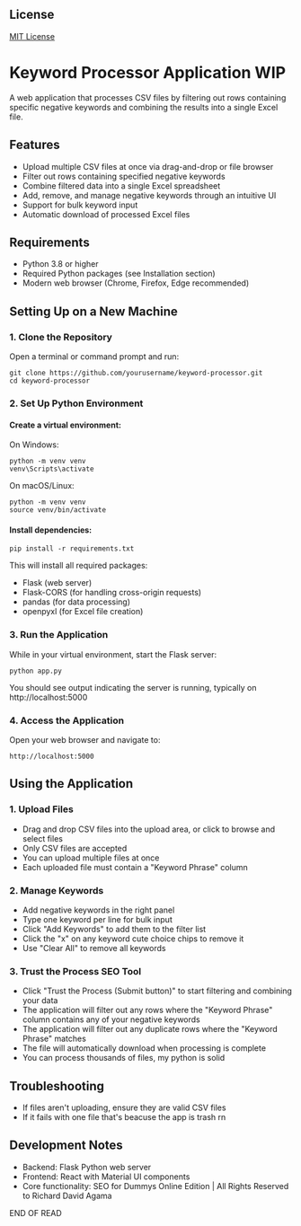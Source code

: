 ## License

[MIT License](LICENSE)

# Keyword Processor Application WIP

A web application that processes CSV files by filtering out rows containing specific negative keywords and combining the results into a single Excel file.

## Features

- Upload multiple CSV files at once via drag-and-drop or file browser
- Filter out rows containing specified negative keywords
- Combine filtered data into a single Excel spreadsheet
- Add, remove, and manage negative keywords through an intuitive UI
- Support for bulk keyword input
- Automatic download of processed Excel files

## Requirements

- Python 3.8 or higher
- Required Python packages (see Installation section)
- Modern web browser (Chrome, Firefox, Edge recommended)

## Setting Up on a New Machine

### 1. Clone the Repository

Open a terminal or command prompt and run:

```
git clone https://github.com/yourusername/keyword-processor.git
cd keyword-processor
```

### 2. Set Up Python Environment

#### Create a virtual environment:

On Windows:
```
python -m venv venv
venv\Scripts\activate
```

On macOS/Linux:
```
python -m venv venv
source venv/bin/activate
```

#### Install dependencies:

```
pip install -r requirements.txt
```

This will install all required packages:
- Flask (web server)
- Flask-CORS (for handling cross-origin requests)
- pandas (for data processing)
- openpyxl (for Excel file creation)

### 3. Run the Application

While in your virtual environment, start the Flask server:

```
python app.py
```

You should see output indicating the server is running, typically on http://localhost:5000

### 4. Access the Application

Open your web browser and navigate to:

```
http://localhost:5000
```

## Using the Application

### 1. Upload Files

- Drag and drop CSV files into the upload area, or click to browse and select files
- Only CSV files are accepted
- You can upload multiple files at once
- Each uploaded file must contain a "Keyword Phrase" column

### 2. Manage Keywords

- Add negative keywords in the right panel
- Type one keyword per line for bulk input
- Click "Add Keywords" to add them to the filter list
- Click the "x" on any keyword cute choice chips to remove it
- Use "Clear All" to remove all keywords

### 3. Trust the Process SEO Tool

- Click "Trust the Process (Submit button)" to start filtering and combining your data
- The application will filter out any rows where the "Keyword Phrase" column contains any of your negative keywords
- The application will filter out any duplicate rows where the "Keyword Phrase" matches
- The file will automatically download when processing is complete
- You can process thousands of files, my python is solid

## Troubleshooting

- If files aren't uploading, ensure they are valid CSV files
- If it fails with one file that's beacuse the app is trash rn

## Development Notes

- Backend: Flask Python web server
- Frontend: React with Material UI components
- Core functionality: SEO for Dummys Online Edition | All Rights Reserved to Richard David Agama



END OF READ